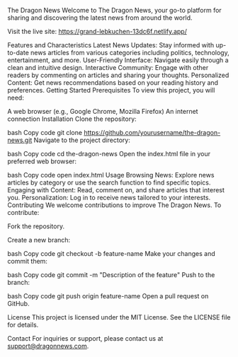 The Dragon News
Welcome to The Dragon News, your go-to platform for sharing and discovering the latest news from around the world.

Visit the live site: https://grand-lebkuchen-13dc6f.netlify.app/

Features and Characteristics
Latest News Updates: Stay informed with up-to-date news articles from various categories including politics, technology, entertainment, and more.
User-Friendly Interface: Navigate easily through a clean and intuitive design.
Interactive Community: Engage with other readers by commenting on articles and sharing your thoughts.
Personalized Content: Get news recommendations based on your reading history and preferences.
Getting Started
Prerequisites
To view this project, you will need:

A web browser (e.g., Google Chrome, Mozilla Firefox)
An internet connection
Installation
Clone the repository:

bash
Copy code
git clone https://github.com/yourusername/the-dragon-news.git
Navigate to the project directory:

bash
Copy code
cd the-dragon-news
Open the index.html file in your preferred web browser:

bash
Copy code
open index.html
Usage
Browsing News: Explore news articles by category or use the search function to find specific topics.
Engaging with Content: Read, comment on, and share articles that interest you.
Personalization: Log in to receive news tailored to your interests.
Contributing
We welcome contributions to improve The Dragon News. To contribute:

Fork the repository.

Create a new branch:

bash
Copy code
git checkout -b feature-name
Make your changes and commit them:

bash
Copy code
git commit -m "Description of the feature"
Push to the branch:

bash
Copy code
git push origin feature-name
Open a pull request on GitHub.

License
This project is licensed under the MIT License. See the LICENSE file for details.

Contact
For inquiries or support, please contact us at support@dragonnews.com.
